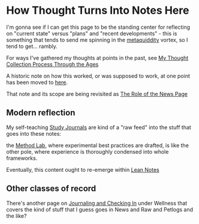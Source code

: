 # How Thought Turns Into Notes Here

I'm gonna see if I can get this page to be the standing center for reflecting on "current state" versus "plans" and "recent developments" - this is something that tends to send me spinning in the [metaquiddity][] vortex, so I tend to get... rambly.

[metaquiddity]: 3ef0ffc5-818e-4c16-be90-0a8bd6eb8778.md

For ways I've gathered my thoughts at points in the past, see [My Thought Collection Process Through the Ages](da311588-e9d8-4a56-898f-63934bcc0131.md)

A historic note on how this worked, or was supposed to work, at one point has been moved to [here](1d70b7d4-c95c-4ef0-a2a5-c1f94afca7fb.md).

That note and its scope are being revisited as [The Role of the News Page](4469becb-5e0a-467c-ab05-89a7e6555bca.md)

## Modern reflection

My self-teaching [Study Journals](9403033b-a238-47d1-865b-4e1baa0f2577.md) are kind of a "raw feed" into the stuff that goes into these notes:

the [Method Lab](9a2890e2-a0fa-4484-9c1e-3c7c7ec4f28a.md), where experimental best practices are drafted, is like the other pole, where experience is thoroughly condensed into whole frameworks.

Eventually, this content ought to re-emerge within [Lean Notes](f00c3d23-8848-4bb4-8d7a-d009f7344374.md)

## Other classes of record

There's another page on [Journaling and Checking In](74453d4a-1474-47d7-a813-cc39cf773bcc.md) under Wellness that covers the kind of stuff that I guess goes in News and Raw and Petlogs and the like?

